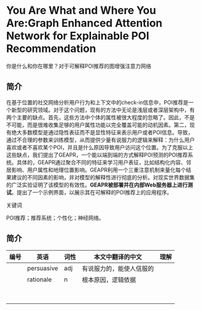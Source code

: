# You Are What and Where You Are:Graph Enhanced Attention Network for Explainable POI Recommendation

你是什么和你在哪里？对于可解释POI推荐的图增强注意力网络

## 简介

在基于位置的社交网络分析用户行为和上下文中的check-in信息中，POI推荐是一个新型的研究领域。对于这个问题，现有的方法中无论是浅层或者深层架构中，有两个主要的缺点。首先，这些方法中个体的属性被很大程度的忽略了。因此，不是不可能，而是很难收集足够的用户属性功能以完全覆盖可能的动机因素。第二，现有绝大多数模型是通过隐性表征而不是显性特征来表示用户或者POI信息。导致，通过不合理的参数来训练模型，从而提供少量有说服力的逻辑来解释：为什么用户喜欢或者不喜欢某个POI，并且是什么原因导致用户访问这个位置。为了克服以上这些缺点，我们提出了GEAPR，一个能以端到端的方式解释POI预测的POI推荐系统。具体的，GEAPR通过聚合不同的特征来学习用户表征，比如结构化内容、邻居影响、用户属性和地理位置影响。GEAPR利用一个三重注意机制来量化每个结果建议的不同因素的影响，并对模型的解释性进行彻底的分析。对现实世界数据集的广泛实验证明了该模型的有效性。**GEAPR被部署并在内部Web服务器上进行测试**。提出了一个示例界面，以展示其在可解释的POI推荐上的应用程序。

关键词

POI推荐；推荐系统；个性化；神经网络。

## 简介



|编号|英语|词性|本文中翻译的中文|理解|
|---|---|---|---|---|
||persuasive|adj|有说服力的，能使人信服的||
||rationale|n|根本原因，逻辑依据||
||||||
||||||
||||||
||||||
||||||
||||||
||||||
||||||